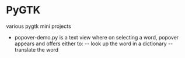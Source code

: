 # PyGTK
various pygtk mini projects
- popover-demo.py is a text view where on selecting a word, popover appears and offers either to:
-- look up the word in a dictionary
-- translate the word
